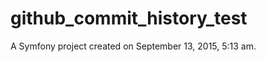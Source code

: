 github_commit_history_test
==========================

A Symfony project created on September 13, 2015, 5:13 am.
